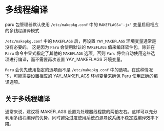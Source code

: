 # 多线程编译
  paru 包管理器默认使用 `/etc/makepkg.conf` 中的 `MAKEFLAGS='-jx'` 变量启用相应的多线程编译模式

`/etc/makepkg.conf` 中的 `MAKEFLAGS` 后，再设置 `YAY_MAKEFLAGS` 环境变量通常是没有必要的。
这是因为 `Paru` 会使用默认的 `MAKEFLAGS` 值来编译软件包，除非在 `Paru` 命令中显式指定了其他的 `MAKEFLAGS` 选项。否则 `Paru` 将会自动使用这些选项进行编译，而不需要再次设置 YAY_MAKEFLAGS 环境变量。

`Paru` 会优先使用指定的选项而不是 `/etc/makepkg.conf` 中的选项。在这种情况下，可能需要设置相应的 YAY_MAKEFLAGS 环境变量来确保 Paru 使用正确的编译选项。

## 关于多线程编译
  通常来说，建议将 MAKEFLAGS 设置为处理器线程数的两倍左右。这样可以充分利用多线程编译的优势，同时避免过度使用系统资源导致系统不稳定或编译效率下降。

